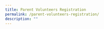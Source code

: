 ```yaml
---
title: Parent Volunteers Registration
permalink: /parent-volunteers-registration/
description: ""
---
```

